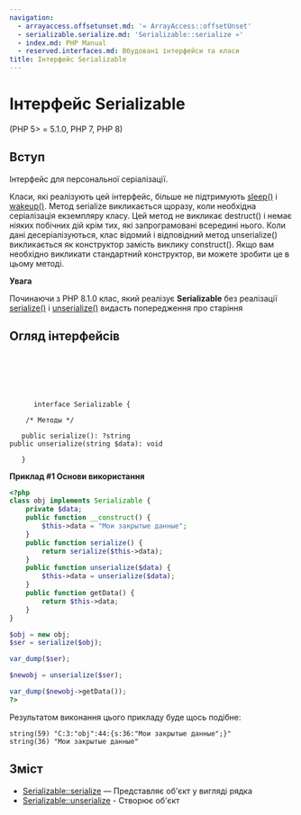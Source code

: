 ```yaml
---
navigation:
  - arrayaccess.offsetunset.md: '« ArrayAccess::offsetUnset'
  - serializable.serialize.md: 'Serializable::serialize »'
  - index.md: PHP Manual
  - reserved.interfaces.md: Вбудовані інтерфейси та класи
title: Інтерфейс Serializable
---
```

# Інтерфейс Serializable

(PHP 5> = 5.1.0, PHP 7, PHP 8)

## Вступ

Інтерфейс для персональної серіалізації.

Класи, які реалізують цей інтерфейс, більше не підтримують [sleep()](language.oop5.magic.md#object.sleep) і [wakeup()](language.oop5.magic.md#object.wakeup). Метод serialize викликається щоразу, коли необхідна серіалізація екземпляру класу. Цей метод не викликає destruct() і немає ніяких побічних дій крім тих, які запрограмовані всередині нього. Коли дані десеріалізуються, клас відомий і відповідний метод unserialize() викликається як конструктор замість виклику construct(). Якщо вам необхідно викликати стандартний конструктор, ви можете зробити це в цьому методі.

**Увага**

Починаючи з PHP 8.1.0 клас, який реалізує **Serializable** без реалізації [serialize()](language.oop5.magic.md#object.serialize) і [unserialize()](language.oop5.magic.md#object.unserialize) видасть попередження про старіння

## Огляд інтерфейсів

```classsynopsis

     
    

    
     
      interface Serializable {

    /* Методы */
    
   public serialize(): ?string
public unserialize(string $data): void

   }
```

**Приклад #1 Основи використання**

```php
<?php
class obj implements Serializable {
    private $data;
    public function __construct() {
        $this->data = "Мои закрытые данные";
    }
    public function serialize() {
        return serialize($this->data);
    }
    public function unserialize($data) {
        $this->data = unserialize($data);
    }
    public function getData() {
        return $this->data;
    }
}

$obj = new obj;
$ser = serialize($obj);

var_dump($ser);

$newobj = unserialize($ser);

var_dump($newobj->getData());
?>
```

Результатом виконання цього прикладу буде щось подібне:

```
string(59) "C:3:"obj":44:{s:36:"Мои закрытые данные";}"
string(36) "Мои закрытые данные"
```

## Зміст

-   [Serializable::serialize](serializable.serialize.md) — Представляє об'єкт у вигляді рядка
-   [Serializable::unserialize](serializable.unserialize.md) - Створює об'єкт
